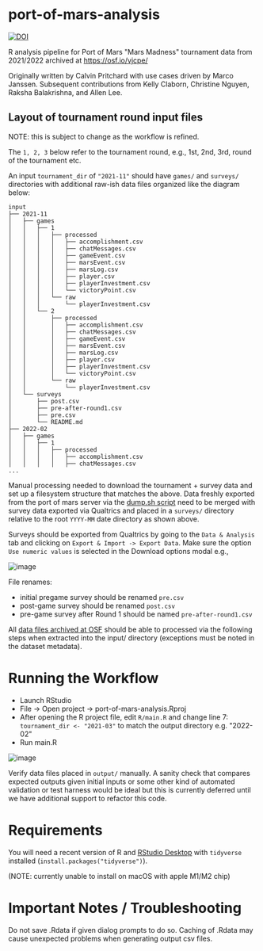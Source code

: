 # port-of-mars-analysis
[![DOI](https://zenodo.org/badge/DOI/10.5281/zenodo.7579645.svg)](https://doi.org/10.5281/zenodo.7579645)

R analysis pipeline for Port of Mars "Mars Madness" tournament data from 2021/2022 archived at https://osf.io/vjcpe/

Originally written by Calvin Pritchard with use cases driven by Marco Janssen. Subsequent contributions from Kelly Claborn, Christine Nguyen, Raksha Balakrishna, and Allen Lee.

## Layout of tournament round input files

NOTE: this is subject to change as the workflow is refined. 

The `1, 2, 3` below refer to the tournament round, e.g., 1st, 2nd, 3rd, round of the tournament etc.

An input `tournament_dir` of `"2021-11"` should have `games/` and `surveys/` directories with additional raw-ish data files organized like the diagram below:

```
input                          
├── 2021-11                   
│   ├── games                           
│   │   ├── 1                       
│   │   │   ├── processed
│   │   │   │   ├── accomplishment.csv  
│   │   │   │   ├── chatMessages.csv
│   │   │   │   ├── gameEvent.csv
│   │   │   │   ├── marsEvent.csv     
│   │   │   │   ├── marsLog.csv     
│   │   │   │   ├── player.csv   
│   │   │   │   ├── playerInvestment.csv
│   │   │   │   └── victoryPoint.csv
│   │   │   └── raw           
│   │   │       └── playerInvestment.csv
│   │   └── 2                       
│   │       ├── processed
│   │       │   ├── accomplishment.csv  
│   │       │   ├── chatMessages.csv
│   │       │   ├── gameEvent.csv
│   │       │   ├── marsEvent.csv     
│   │       │   ├── marsLog.csv     
│   │       │   ├── player.csv   
│   │       │   ├── playerInvestment.csv
│   │       │   └── victoryPoint.csv
│   │       └── raw           
│   │           └── playerInvestment.csv
│   └── surveys                     
│       ├── post.csv
│       ├── pre-after-round1.csv        
│       ├── pre.csv
│       └── README.md
├── 2022-02                     
│   ├── games      
│   │   ├── 1
│   │   │   ├── processed
│   │   │   │   ├── accomplishment.csv
│   │   │   │   ├── chatMessages.csv
...
```


Manual processing needed to download the tournament + survey data and set up a filesystem structure that matches the above. Data freshly exported from the port of mars server via the [dump.sh script](https://github.com/virtualcommons/port-of-mars/blob/34cc5223353c7966a348ad638cac1e3fedb224bc/dump.sh) need to be merged with survey data exported via Qualtrics and placed in a `surveys/` directory relative to the root `YYYY-MM` date directory as shown above.

Surveys should be exported from Qualtrics by going to the `Data & Analysis` tab and clicking on `Export & Import -> Export Data`. Make sure the option `Use numeric values` is selected in the Download options modal e.g.,

![image](https://github.com/virtualcommons/port-of-mars-analysis/assets/22534/84d84682-a860-464f-a84e-def06352a08d)

File renames:

- initial pregame survey should be renamed `pre.csv`
- post-game survey should be renamed `post.csv`
- pre-game survey after Round 1 should be named `pre-after-round1.csv`

All [data files archived at OSF](https://osf.io/vjcpe/) should be able to processed via the following steps when extracted into the input/ directory (exceptions must be noted in the dataset metadata).

# Running the Workflow

- Launch RStudio
- File -> Open project -> port-of-mars-analysis.Rproj
- After opening the R project file, edit `R/main.R` and change line 7: `tournament_dir <- "2021-03"` to match the output directory e.g. "2022-02"
- Run main.R

![image](https://user-images.githubusercontent.com/8737685/146257780-1163d160-8348-4009-85bb-f91910ca1f5f.png)

Verify data files placed in `output/` manually. A sanity check that compares expected outputs given initial inputs or some other kind of automated validation or test harness would be ideal but this is currently deferred until we have additional support to refactor this code.

# Requirements

You will need a recent version of R and [RStudio Desktop](https://posit.co/download/rstudio-desktop/) with `tidyverse` installed (`install.packages("tidyverse")`).

(NOTE: currently unable to install on macOS with apple M1/M2 chip)

# Important Notes / Troubleshooting

Do not save .Rdata if given dialog prompts to do so. Caching of .Rdata may cause unexpected problems when generating output csv files.
